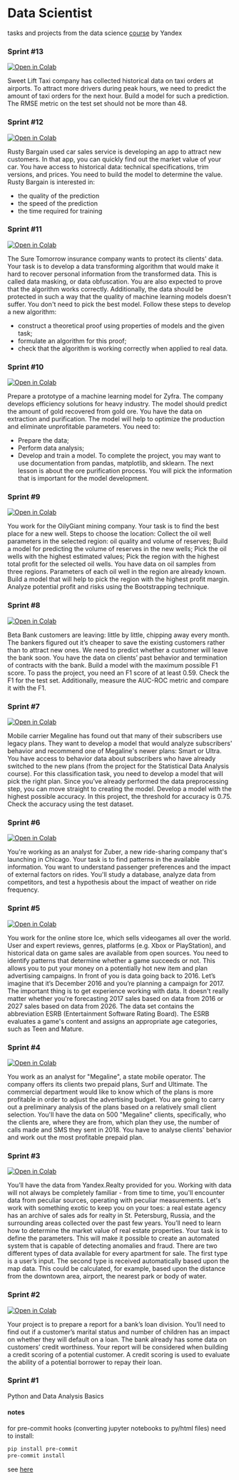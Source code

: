 # Data Scientist 

tasks and projects from the data science [course](https://practicum.yandex.com/profile/data-scientist/) by Yandex

### Sprint #13
[![Open in Colab](https://colab.research.google.com/assets/colab-badge.svg)](https://colab.research.google.com/github/imvladikon/ya-praktikum/blob/master/sprint13/sprint13.ipynb)

Sweet Lift Taxi company has collected historical data on taxi orders at airports. To attract more drivers during peak hours, we need to predict the amount of taxi orders for the next hour. Build a model for such a prediction.
The RMSE metric on the test set should not be more than 48.

### Sprint #12
[![Open in Colab](https://colab.research.google.com/assets/colab-badge.svg)](https://colab.research.google.com/github/imvladikon/ya-praktikum/blob/master/sprint12/sprint12.ipynb)

Rusty Bargain used car sales service is developing an app to attract new customers. In that app, you can quickly find out the market value of your car. You have access to historical data: technical specifications, trim versions, and prices. You need to build the model to determine the value.
Rusty Bargain is interested in:
* the quality of the prediction
* the speed of the prediction
* the time required for training

### Sprint #11
[![Open in Colab](https://colab.research.google.com/assets/colab-badge.svg)](https://colab.research.google.com/github/imvladikon/ya-praktikum/blob/master/sprint11/sprint11.ipynb)

The Sure Tomorrow insurance company wants to protect its clients' data. Your task is to develop a data transforming algorithm that would make it hard to recover personal information from the transformed data. This is called data masking, or data obfuscation. You are also expected to prove that the algorithm works correctly. Additionally, the data should be protected in such a way that the quality of machine learning models doesn't suffer. You don't need to pick the best model. Follow these steps to develop a new algorithm:
* construct a theoretical proof using properties of models and the given task;
* formulate an algorithm for this proof;
* check that the algorithm is working correctly when applied to real data.

### Sprint #10
[![Open in Colab](https://colab.research.google.com/assets/colab-badge.svg)](https://colab.research.google.com/github/imvladikon/ya-praktikum/blob/master/sprint10/sprint10.ipynb)

Prepare a prototype of a machine learning model for Zyfra. The company develops efficiency solutions for heavy industry.
The model should predict the amount of gold recovered from gold ore. You have the data on extraction and purification.
The model will help to optimize the production and eliminate unprofitable parameters.
You need to:
* Prepare the data;
* Perform data analysis;
* Develop and train a model.
To complete the project, you may want to use documentation from pandas, matplotlib, and sklearn.
The next lesson is about the ore purification process. You will pick the information that is important for the model development.


### Sprint #9
[![Open in Colab](https://colab.research.google.com/assets/colab-badge.svg)](https://colab.research.google.com/github/imvladikon/ya-praktikum/blob/master/sprint09/sprint9.ipynb)

You work for the OilyGiant mining company. Your task is to find the best place for a new well.
Steps to choose the location:
Collect the oil well parameters in the selected region: oil quality and volume of reserves;
Build a model for predicting the volume of reserves in the new wells;
Pick the oil wells with the highest estimated values;
Pick the region with the highest total profit for the selected oil wells.
You have data on oil samples from three regions. Parameters of each oil well in the region are already known. Build a model that will help to pick the region with the highest profit margin. Analyze potential profit and risks using the Bootstrapping technique.


### Sprint #8
[![Open in Colab](https://colab.research.google.com/assets/colab-badge.svg)](https://colab.research.google.com/github/imvladikon/ya-praktikum/blob/master/sprint08/sprint8.ipynb)

Beta Bank customers are leaving: little by little, chipping away every month. The bankers figured out it’s cheaper to save the existing customers rather than to attract new ones.
We need to predict whether a customer will leave the bank soon. You have the data on clients’ past behavior and termination of contracts with the bank.
Build a model with the maximum possible F1 score. To pass the project, you need an F1 score of at least 0.59. Check the F1 for the test set.
Additionally, measure the AUC-ROC metric and compare it with the F1.


### Sprint #7
[![Open in Colab](https://colab.research.google.com/assets/colab-badge.svg)](https://colab.research.google.com/github/imvladikon/ya-praktikum/blob/master/sprint07/sprint7.ipynb)

Mobile carrier Megaline has found out that many of their subscribers use legacy plans. They want to develop a model that would analyze subscribers' behavior and recommend one of Megaline's newer plans: Smart or Ultra.
You have access to behavior data about subscribers who have already switched to the new plans (from the project for the Statistical Data Analysis course). For this classification task, you need to develop a model that will pick the right plan. Since you’ve already performed the data preprocessing step, you can move straight to creating the model.
Develop a model with the highest possible accuracy. In this project, the threshold for accuracy is 0.75. Check the accuracy using the test dataset.


### Sprint #6
[![Open in Colab](https://colab.research.google.com/assets/colab-badge.svg)](https://colab.research.google.com/github/imvladikon/ya-praktikum/blob/master/sprint06/sprint6.ipynb)

You're working as an analyst for Zuber, a new ride-sharing company that's launching in Chicago. Your task is to find patterns in the available information. You want to understand passenger preferences and the impact of external factors on rides.
You'll study a database, analyze data from competitors, and test a hypothesis about the impact of weather on ride frequency.

### Sprint #5
[![Open in Colab](https://colab.research.google.com/assets/colab-badge.svg)](https://colab.research.google.com/github/imvladikon/ya-praktikum/blob/master/sprint05/sprint5.ipynb)

You work for the online store Ice, which sells videogames all over the world. User and expert reviews, genres, platforms (e.g. Xbox or PlayStation), and historical data on game sales are available from open sources. You need to identify patterns that determine whether a game succeeds or not. This allows you to put your money on a potentially hot new item and plan advertising campaigns.
In front of you is data going back to 2016. Let’s imagine that it’s December 2016 and you’re planning a campaign for 2017.
The important thing is to get experience working with data. It doesn't really matter whether you're forecasting 2017 sales based on data from 2016 or 2027 sales based on data from 2026.
The data set contains the abbreviation ESRB (Entertainment Software Rating Board). The ESRB evaluates a game's content and assigns an appropriate age categories, such as Teen and Mature.

### Sprint #4
[![Open in Colab](https://colab.research.google.com/assets/colab-badge.svg)](https://colab.research.google.com/github/imvladikon/ya-praktikum/blob/master/sprint04/sprint4.ipynb)

You work as an analyst for "Megaline", a state mobile operator. The company offers its clients two prepaid plans, Surf and Ultimate. The commercial department would like to know which of the plans is more profitable in order to adjust the advertising budget.
You are going to carry out a preliminary analysis of the plans based on a relatively small client selection. You'll have the data on 500 "Megaline" clients, specifically, who the clients are, where they are from, which plan they use, the number of calls made and SMS they sent in 2018. You have to analyse clients' behavior and work out the most profitable prepaid plan.

### Sprint #3
[![Open in Colab](https://colab.research.google.com/assets/colab-badge.svg)](https://colab.research.google.com/github/imvladikon/ya-praktikum/blob/master/sprint03/sprint3.ipynb)

You’ll have the data from Yandex.Realty provided for you. Working with data will not always be completely familiar - from time to time, you'll encounter data from peculiar sources, operating with peculiar measurements. Let's work with something exotic to keep you on your toes: a real estate agency has an archive of sales ads for realty in St. Petersburg, Russia, and the surrounding areas collected over the past few years. You’ll need to learn how to determine the market value of real estate properties. Your task is to define the parameters. This will make it possible to create an automated system that is capable of detecting anomalies and fraud.
There are two different types of data available for every apartment for sale. The first type is a user’s input. The second type is received automatically based upon the map data. This could be calculated, for example, based upon the distance from the downtown area, airport, the nearest park or body of water.


### Sprint #2
[![Open in Colab](https://colab.research.google.com/assets/colab-badge.svg)](https://colab.research.google.com/github/imvladikon/ya-praktikum/blob/master/sprint02/sprint2.ipynb)

Your project is to prepare a report for a bank’s loan division. You’ll need to find out if a customer’s marital status and number of children has an impact on whether they will default on a loan. The bank already has some data on customers’ credit worthiness.
Your report will be considered when building a credit scoring of a potential customer. A credit scoring is used to evaluate the ability of a potential borrower to repay their loan.


### Sprint #1

Python and Data Analysis Basics



#### notes
for pre-commit hooks (converting jupyter notebooks to py/html files) need to install:

```bash
pip install pre-commit
pre-commit install
```

see [here](https://pre-commit.com/)
